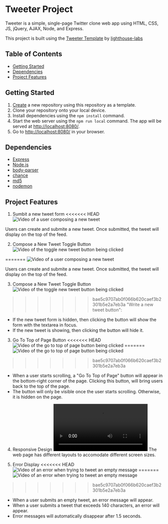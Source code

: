 # Tweeter Project

Tweeter is a simple, single-page Twitter clone web app using HTML, CSS, JS, jQuery, AJAX, Node, and Express.

This project  is built using the [Tweeter Template](https://github.com/lighthouse-labs/tweeter) by [lighthouse-labs](https://github.com/lighthouse-labs)

## Table of Contents
- [Getting Started](#getting-started)
- [Dependencies](#dependencies)
- [Project Features](#project-features)

## Getting Started

1. [Create](https://docs.github.com/en/repositories/creating-and-managing-repositories/creating-a-repository-from-a-template) a new repository using this repository as a template.
2. Clone your repository onto your local device.
3. Install dependencies using the `npm install` command.
3. Start the web server using the `npm run local` command. The app will be served at <http://localhost:8080/>.
4. Go to <http://localhost:8080/> in your browser.

## Dependencies

- [Express](https://expressjs.com/)
- [Node.js](https://nodejs.org/en/)
- [body-parser](https://expressjs.com/en/resources/middleware/body-parser.html)
- [chance](https://chancejs.com/)
- [md5](https://github.com/pvorb/node-md5)
- [nodemon](https://nodemon.io/)

## Project Features

1. Sumbit a new tweet form
<<<<<<< HEAD
![Video of a user composing a new tweet]()

Users can create and submite a new tweet. Once submitted, the tweet will display on the top of the feed.

2. Compose a New Tweet Toggle Button
![Video of the toggle new tweet button being clicked]()

=======
![Video of a user composing a new tweet](https://github.com/vwong02/tweeter/assets/140195741/6b1bd103-ff8c-4ba5-af6f-d45515394636)

Users can create and submite a new tweet. Once submitted, the tweet will display on the top of the feed.

3. Compose a New Tweet Toggle Button
![Video of the toggle new tweet button being clicked](https://github.com/vwong02/tweeter/assets/140195741/497e0005-c5dc-4338-900c-9b9a0dd38ebc)
>>>>>>> bae5c9707ab0f066b620caef3b2301b5e2a7eb3a
"Write a new tweet button":
- If the new tweet form is hidden, then clicking the button will show the form with the textarea in focus.
- If the new tweet is showing, then clicking the button will hide it. 

3. Go To Top of Page Button
<<<<<<< HEAD
![Video of the go to top of page button being clicked]()
=======
![Video of the go to top of page button being clicked](https://github.com/vwong02/tweeter/assets/140195741/c3d4046a-736f-4a95-ae86-1460c6768f9d)
>>>>>>> bae5c9707ab0f066b620caef3b2301b5e2a7eb3a

- When a user starts scrolling, a "Go To Top of Page" button will appear in the bottom-right corner of the page. Clicking this button, will bring users back to the top of the page. 
- The button will only be visible once the user starts scrolling. Otherwise, it is hidden on the page.

4. Responsive Design
![Video of the responsive design layouts](https://i.imgur.com/1iMfTe1.mp4)
The web page has different layouts to accomodate different screen sizes.

5. Error Display
<<<<<<< HEAD
![Video of an error when trying to tweet an empty message]()
=======
![Video of an error when trying to tweet an empty message](https://github.com/vwong02/tweeter/assets/140195741/5e517952-37cb-4022-990e-a8a3612c3a28)
>>>>>>> bae5c9707ab0f066b620caef3b2301b5e2a7eb3a

- When a user submits an empty tweet, an error message will appear.
- When a user submits a tweet that exceeds 140 characters, an error will appear.
- Error messages will automatically disappear after 1.5 seconds. 
